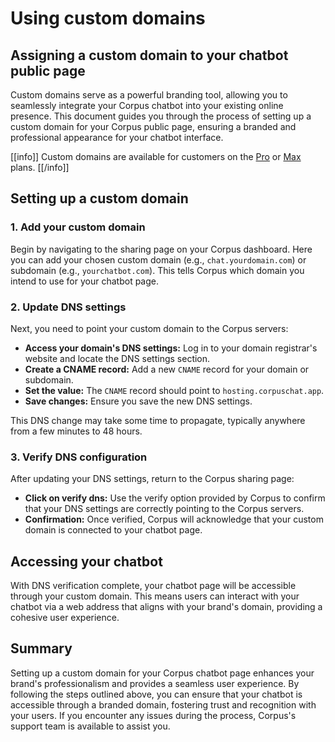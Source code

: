 # Using custom domains
## Assigning a custom domain to your chatbot public page

Custom domains serve as a powerful branding tool, allowing you to seamlessly integrate your Corpus chatbot into your existing online presence. This document guides you through the process of setting up a custom domain for your Corpus public page, ensuring a branded and professional appearance for your chatbot interface.

[[info]]
Custom domains are available for customers on the [Pro](https://corpus.chat/pricing) or [Max](https://corpus.chat/pricing) plans.
[[/info]]

## Setting up a custom domain

### 1. Add your custom domain

Begin by navigating to the sharing page on your Corpus dashboard. Here you can add your chosen custom domain (e.g., `chat.yourdomain.com`) or subdomain (e.g., `yourchatbot.com`). This tells Corpus which domain you intend to use for your chatbot page.

### 2. Update DNS settings

Next, you need to point your custom domain to the Corpus servers:

- **Access your domain's DNS settings:** Log in to your domain registrar's website and locate the DNS settings section.
- **Create a CNAME record:** Add a new `CNAME` record for your domain or subdomain.
- **Set the value:** The `CNAME` record should point to `hosting.corpuschat.app`.
- **Save changes:** Ensure you save the new DNS settings.

This DNS change may take some time to propagate, typically anywhere from a few minutes to 48 hours.

### 3. Verify DNS configuration

After updating your DNS settings, return to the Corpus sharing page:

- **Click on verify dns:** Use the verify option provided by Corpus to confirm that your DNS settings are correctly pointing to the Corpus servers.
- **Confirmation:** Once verified, Corpus will acknowledge that your custom domain is connected to your chatbot page.

## Accessing your chatbot

With DNS verification complete, your chatbot page will be accessible through your custom domain. This means users can interact with your chatbot via a web address that aligns with your brand's domain, providing a cohesive user experience.

## Summary

Setting up a custom domain for your Corpus chatbot page enhances your brand's professionalism and provides a seamless user experience. By following the steps outlined above, you can ensure that your chatbot is accessible through a branded domain, fostering trust and recognition with your users. If you encounter any issues during the process, Corpus's support team is available to assist you.

